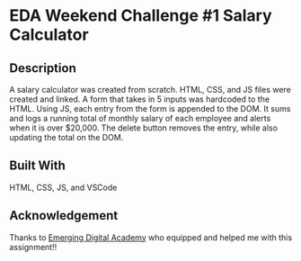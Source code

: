 # EDA Weekend Challenge #1 Salary Calculator

## Description

A salary calculator was created from scratch. HTML, CSS, and JS files were created and linked. A form that takes in 5 inputs was hardcoded to the HTML. Using JS, each entry from the form is appended to the DOM. It sums and logs a running total of monthly salary of each employee and alerts when it is over $20,000. The delete button removes the entry, while also updating the total on the DOM.

## Built With

HTML, CSS, JS, and VSCode

## Acknowledgement
Thanks to [Emerging Digital Academy](https://emergingacademy.org/) who equipped and helped me with this assignment!!



